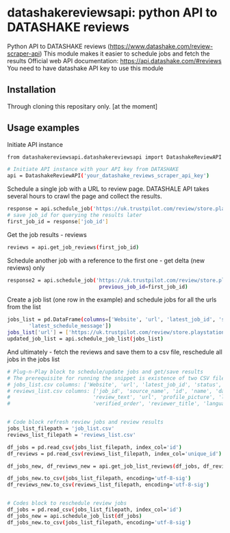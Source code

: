 # datashakereviewsapi: python API to DATASHAKE reviews

Python API to DATASHAKE reviews (https://www.datashake.com/review-scraper-api)
This module makes it easier to schedule jobs and fetch the results
Official web API documentation: https://api.datashake.com/#reviews
You need to have datashake API key to use this module


## Installation

Through cloning this repositary only. [at the moment]

## Usage examples

Initiate API instance
```sh
from datashakereviewsapi.datashakereviewsapi import DatashakeReviewAPI

# Initiate API instance with your API key from DATASHAKE
api = DatashakeReviewAPI('your_datashake_reviews_scraper_api_key')
```


Schedule a single job with a URL to review page.
DATASHALE API takes several hours to crawl the page and collect the results.
```sh
response = api.schedule_job('https://uk.trustpilot.com/review/store.playstation.com')
# save job_id for querying the results later
first_job_id = response['job_id']
```


Get the job results - reviews
```sh
reviews = api.get_job_reviews(first_job_id)
```


Schedule another job with a reference to the first one - get delta (new reviews) only
```sh
response2 = api.schedule_job('https://uk.trustpilot.com/review/store.playstation.com',
                              previous_job_id=first_job_id)
```


Create a job list (one row in the example) and schedule jobs for all the urls from the list
```sh
jobs_list = pd.DataFrame(columns=['Website', 'url', 'latest_job_id', 'status', 'last_crawl',
       'latest_schedule_message'])
jobs_list['url'] = ['https://uk.trustpilot.com/review/store.playstation.com']
updated_job_list = api.schedule_job_list(jobs_list)
```


And ultimately - fetch the reviews  and save them to a csv file, reschedule all jobs in the jobs list
```sh
# Plug-n-Play block to schedule/update jobs and get/save results
# The prerequisite for running the snippet is existence of two CSV files with the following structure:
# jobs_list.csv columns: ['Website', 'url', 'latest_job_id', 'status', 'last_crawl', 'latest_schedule_message']
# reviews_list.csv columns: ['job_id', 'source_name', 'id', 'name', 'date', 'rating_value',
#                           'review_text', 'url', 'profile_picture', 'location', 'review_title',
#                           'verified_order', 'reviewer_title', 'language_code', 'meta_data']


# Code block refresh review jobs and review results
jobs_list_filepath = 'job_list.csv'
reviews_list_filepath = 'reviews_list.csv'

df_jobs = pd.read_csv(jobs_list_filepath, index_col='id')
df_reviews = pd.read_csv(reviews_list_filepath, index_col='unique_id')

df_jobs_new, df_reviews_new = api.get_job_list_reviews(df_jobs, df_reviews)

df_jobs_new.to_csv(jobs_list_filepath, encoding='utf-8-sig')
df_reviews_new.to_csv(reviews_list_filepath, encoding='utf-8-sig')


# Codes block to reschedule review jobs
df_jobs = pd.read_csv(jobs_list_filepath, index_col='id')
df_jobs_new = api.schedule_job_list(df_jobs)
df_jobs_new.to_csv(jobs_list_filepath, encoding='utf-8-sig')
```

